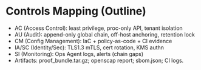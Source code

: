 # Controls Mapping (Outline)
- AC (Access Control): least privilege, proc-only API, tenant isolation
- AU (Audit): append-only global chain, off-host anchoring, retention lock
- CM (Config Management): IaC + policy-as-code + CI evidence
- IA/SC (Identity/Sec): TLS1.3 mTLS, cert rotation, KMS authn
- SI (Monitoring): Ops Agent logs, alerts (chain gaps)
- Artifacts: proof_bundle.tar.gz; openscap report; sbom.json; CI logs.